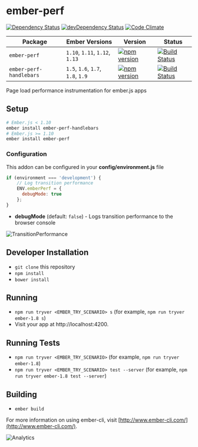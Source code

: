 # ember-perf

[![Dependency Status](https://david-dm.org/mike-north/ember-perf.svg)](https://david-dm.org/mike-north/ember-perf)
[![devDependency Status](https://david-dm.org/mike-north/ember-perf/dev-status.svg)](https://david-dm.org/mike-north/ember-perf#info=devDependencies)
[![Code Climate](https://codeclimate.com/github/mike-north/ember-perf/badges/gpa.svg)](https://codeclimate.com/github/mike-north/ember-perf)

Package | Ember Versions | Version | Status
--------|----------------|---------|--------
`ember-perf` | `1.10`, `1.11`, `1.12`, `1.13` | [![npm version](https://badge.fury.io/js/ember-perf.svg)](http://badge.fury.io/js/ember-perf) | [![Build Status](https://travis-ci.org/mike-north/ember-perf.svg?branch=master)](https://travis-ci.org/mike-north/ember-perf)
`ember-perf-handlebars` | `1.5`, `1.6`, `1.7`, `1.8`, `1.9` |  [![npm version](https://badge.fury.io/js/ember-perf-handlebars.svg)](http://badge.fury.io/js/ember-perf-handlebars) | [![Build Status](https://travis-ci.org/mike-north/ember-perf.svg?branch=handlebars)](https://travis-ci.org/mike-north/ember-perf)

Page load performance instrumentation for ember.js apps

## Setup

```sh
# Ember.js < 1.10
ember install ember-perf-handlebars
# Ember.js >= 1.10
ember install ember-perf
```

### Configuration

This addon can be configured in your **config/environment.js** file

```js
if (environment === 'development') {
	// Log transition performance
	ENV.emberPerf = {
      debugMode: true
    };
}

```

* **debugMode** (default: `false`) - Logs transition performance to the browser console

![TransitionPerformance](http://i60.tinypic.com/2dtvfwz.png)


## Developer Installation

* `git clone` this repository
* `npm install`
* `bower install`

## Running

* `npm run tryver <EMBER_TRY_SCENARIO> s` (for example, `npm run tryver ember-1.8 s`)
* Visit your app at http://localhost:4200.

## Running Tests

* `npm run tryver <EMBER_TRY_SCENARIO>` (for example, `npm run tryver ember-1.8`)
* `npm run tryver <EMBER_TRY_SCENARIO> test --server` (for example, `npm run tryver ember-1.8 test --server`)

## Building

* `ember build`

For more information on using ember-cli, visit [http://www.ember-cli.com/](http://www.ember-cli.com/).

![Analytics](https://ga-beacon.appspot.com/UA-66610985-1/mike-north/ember-perf/readme)
